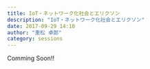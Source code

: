 ```yaml
---
title: IoT・ネットワーク化社会とエリクソン
description: "IoT・ネットワーク化社会とエリクソン"
date: 2017-09-29 14:10
author: "重松 卓郎"
category: sessions
---
```

Comming Soon!!
